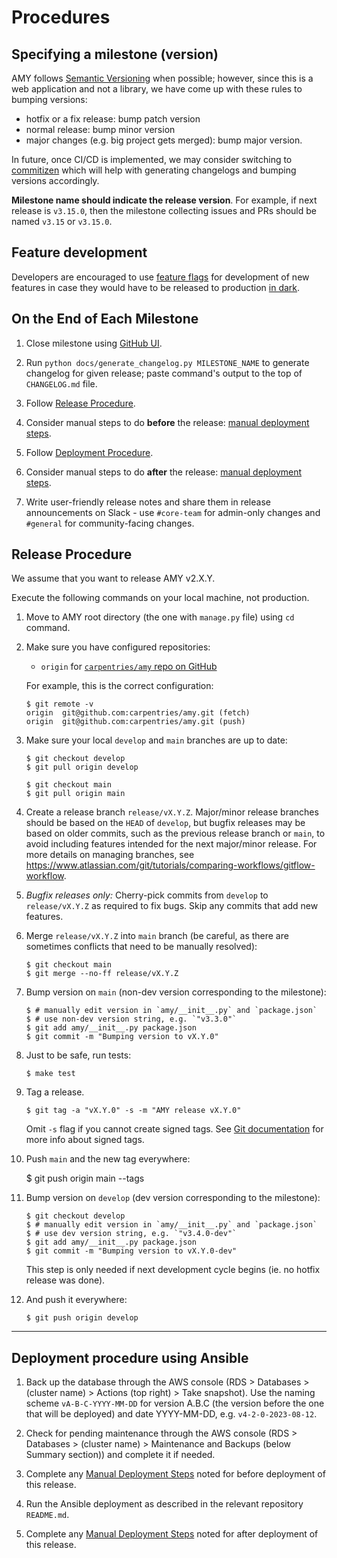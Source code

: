 # Procedures

## Specifying a milestone (version)

AMY follows [Semantic Versioning](https://semver.org/) when possible; however, since this
is a web application and not a library, we have come up with these rules to bumping versions:

* hotfix or a fix release: bump patch version
* normal release: bump minor version
* major changes (e.g. big project gets merged): bump major version.

In future, once CI/CD is implemented, we may consider switching to [commitizen](https://github.com/commitizen/cz-cli)
which will help with generating changelogs and bumping versions accordingly.

**Milestone name should indicate the release version**. For example, if next release is
`v3.15.0`, then the milestone collecting issues and PRs should be named `v3.15` or `v3.15.0`.

## Feature development

Developers are encouraged to use
[feature flags](https://launchdarkly.com/blog/what-are-feature-flags/) for development
of new features in case they would have to be released to production
[in dark](https://www.flagship.io/glossary/dark-launch/).

## On the End of Each Milestone

1. Close milestone using [GitHub UI](https://github.com/carpentries/amy/milestones).

2. Run `python docs/generate_changelog.py MILESTONE_NAME` to generate changelog for given
   release; paste command's output to the top of `CHANGELOG.md` file.

3. Follow [Release Procedure](#release-procedure).

4. Consider manual steps to do **before** the release: [manual deployment steps](./manual_deployment_steps.md).

5. Follow [Deployment Procedure](#deployment-procedure-using-ansible).

6. Consider manual steps to do **after** the release: [manual deployment steps](./manual_deployment_steps.md).

7. Write user-friendly release notes and share them in release announcements on Slack - use `#core-team` for admin-only changes and `#general` for community-facing changes.

## Release Procedure

We assume that you want to release AMY v2.X.Y.

Execute the following commands on your local machine, not production.

1.  Move to AMY root directory (the one with `manage.py` file) using `cd` command.

2.  Make sure you have configured repositories:

    - `origin` for [`carpentries/amy` repo on GitHub](https://github.com/carpentries/amy)

    For example, this is the correct configuration:

        $ git remote -v
        origin	git@github.com:carpentries/amy.git (fetch)
        origin	git@github.com:carpentries/amy.git (push)

3.  Make sure your local `develop` and `main` branches are up to date:

        $ git checkout develop
        $ git pull origin develop

        $ git checkout main
        $ git pull origin main

4. Create a release branch `release/vX.Y.Z`. Major/minor release branches should be based on the `HEAD` of `develop`, but bugfix releases may be based on older commits, such as the previous release branch or `main`, to avoid including features intended for the next major/minor release. For more details on managing branches, see https://www.atlassian.com/git/tutorials/comparing-workflows/gitflow-workflow.

5. *Bugfix releases only:* Cherry-pick commits from `develop` to `release/vX.Y.Z` as required to fix bugs. Skip any commits that add new features.

6.  Merge `release/vX.Y.Z` into `main` branch (be careful, as there are sometimes conflicts that need to be manually resolved):

        $ git checkout main
        $ git merge --no-ff release/vX.Y.Z

7.  Bump version on `main` (non-dev version corresponding to the milestone):

        $ # manually edit version in `amy/__init__.py` and `package.json`
        $ # use non-dev version string, e.g. `"v3.3.0"`
        $ git add amy/__init__.py package.json
        $ git commit -m "Bumping version to vX.Y.0"

8.  Just to be safe, run tests:

        $ make test

9.  Tag a release.

        $ git tag -a "vX.Y.0" -s -m "AMY release vX.Y.0"

    Omit `-s` flag if you cannot create signed tags.
    See [Git documentation](https://git-scm.com/book/tr/v2/Git-Tools-Signing-Your-Work) for more info about signed tags.

10.  Push `main` and the new tag everywhere:

        $ git push origin main --tags

11. Bump version on `develop` (dev version corresponding to the milestone):

        $ git checkout develop
        $ # manually edit version in `amy/__init__.py` and `package.json`
        $ # use dev version string, e.g. `"v3.4.0-dev"`
        $ git add amy/__init__.py package.json
        $ git commit -m "Bumping version to vX.Y.0-dev"

    This step is only needed if next development cycle begins (ie. no hotfix release was done).

12. And push it everywhere:

        $ git push origin develop

---

## Deployment procedure using Ansible

1. Back up the database through the AWS console (RDS > Databases > (cluster name) > Actions (top right) > Take snapshot). Use the naming scheme `vA-B-C-YYYY-MM-DD` for version A.B.C (the version before the one that will be deployed) and date YYYY-MM-DD, e.g. `v4-2-0-2023-08-12`.

2. Check for pending maintenance through the AWS console (RDS > Databases > (cluster name) > Maintenance and Backups (below Summary section)) and complete it if needed.

3. Complete any [Manual Deployment Steps](./manual_deployment_steps.md) noted for before deployment of this release.

4. Run the Ansible deployment as described in the relevant repository `README.md`.

5. Complete any [Manual Deployment Steps](./manual_deployment_steps.md) noted for after deployment of this release.
